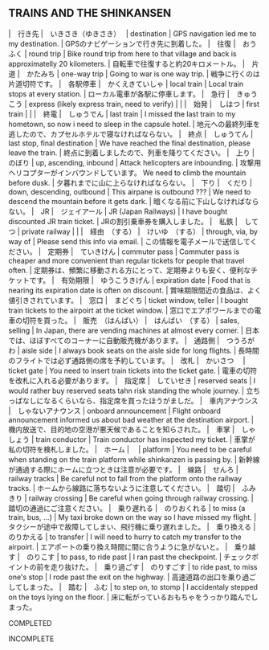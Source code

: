 TRAINS AND THE SHINKANSEN
---------------------------

|　行き先  |　いきさき（ゆきさき）　  | destination  | GPS navigation led me to my destination.  | GPSのナビゲーションで行き先に到着した。
|　往復  |　おうふく  | round trip  | Bike round trip from here to that village and back is approximatelly 20 kilometers. | 自転車で往復すると約20キロメートル。
|　片道  |　かたみち  | one-way trip  | Going to war is one way trip.  | 戦争に行くのは片道切符です。
|　各駅停車  |　かくえきていしゃ  | local train  | Local train stops at every station.  | ローカル電車が各駅に停車します。
|　急行  |　きゅうこう  | express (likely express train, need to verify)  |   |
|　始発  |　しはつ  | first train  |   |
|　終電  |　しゅうでん  | last train  | I missed the last train to my hometown, so now i need to sleep in the capsule hotel.  | 地元への最終列車を逃したので、カプセルホテルで寝なければならない。
|　終点  |　しゅうてん  | last stop, final destination  | We have reached the final destination, please leave the train.  | 終点に到着しましたので、列車を降りてください。
|　上り  |　のぼり  | up, ascending, inbound  | Attack helicopters are inbounding.  | 攻撃用ヘリコプターがインバウンドしています。
                  We need to climb the mountain before dusk. | 夕暮れまでに山に上らなければならない。
|　下り  |　くだり  | down, descending, outbound  | This airpane is outbound ???  |
                  We need to descend the mountain before it gets dark. | 暗くなる前に下山しなければならない。
|　JR  |　ジェイアール  | JR (Japan Railways)  | I have bought discounted JR train ticket.  | JRの割引乗車券を購入しました。
|　私鉄  |　してつ  | private railway  |   |
|　経由　（する）  |　けいゆ　（する）  | through, via, by way of   | Please send this info via email.  | この情報を電子メールで送信してください。
|　定期券  |　ていきけん  | commuter pass  | Commuter pass is cheaper and more convenient than regular tickets for people that travel often.   | 定期券は、頻繁に移動される方にとって、定期券よりも安く、便利なチケットです。
|　有効期限  |　ゆうこうきげん  | expiration date  | Food that is nearing its expiration date is often on discount.  | 賞味期限間近の食品は、よく値引きされています。
|　窓口  |　まどぐち  | ticket window, teller  | I bought train tickets to the airpoirt at the ticket window. |  窓口でエアポワールまでの電車の切符を買った。
|　販売　（はんばい）  |　はんばい　（する）  | sales, selling  | In Japan, there are vending machines at almost every corner.  | 日本では、ほぼすべてのコーナーに自動販売機があります。
|　通路側  |　つうろがわ  | aisle side  | I always book seats on the aisle side for long flights.  | 長時間のフライトでは必ず通路側の席を予約しています。
|　改札  |　かいさつ　  | ticket gate  | You need to insert train tickets into the ticket gate.  | 電車の切符を改札に入れる必要があります。
|　指定席  |　していせき  | reserved seats  | I would rather buy reserved seats tahn risk standing the whole journey.  | 立ちっぱなしになるくらいなら、指定席を買ったほうがましだ。
|　車内アナウンス  |　しゃないアナウンス  | onboard announcement  | Flight onboard announcement informed us about bad weather at the destination airport.  | 機内放送で、目的地の空港が悪天候であることを知らされた。
|　車掌  |　しゃしょう  | train conductor  | Train conductor has inspected my ticket.  | 車掌が私の切符を検札しました。
|　ホーム  |　  | platform  | You need to be careful when standing on the train platform while shinkanzen is passing by.  | 新幹線が通過する際にホームに立つときは注意が必要です。
|　線路  |　せんろ  | railway tracks  | Be careful not to fall from the platform onto the railway tracks.  | ホームから線路に落ちないように注意してください。
|　踏切  |　ふみきり  | railway crossing  | Be careful when going through railway crossing.  |  踏切の通過にご注意ください。
|　乗り遅れる  |　のりおくれる  | to miss (a train, bus, ...)  | My taxi broke down on the way so I have missed my flight.  | タクシーが途中で故障してしまい、飛行機に乗り遅れました。
|　乗り換える  |　のりかえる  | to transfer  | I will need to hurry to catch my transfer to the airpoirt. | エアポートの乗り換え時間に間に合うように急がないと。
|　乗り越す  |　のりこす  | to pass, to ride past  | I ran past the checkpoint.  | チェックポイントの前を走り抜けた。
|　乗り過ごす  |　のりすごす  | to ride past, to miss one's stop  | I rode past the exit on the highway.  | 高速道路の出口を乗り過ごしてしまった。
|　踏む  |　ふむ  | to step on, to stomp  | I accidentaly stepped on the toys lying on the floor.  | 床に転がっているおもちゃをうっかり踏んでしまった。


COMPLETED






































INCOMPLETE
